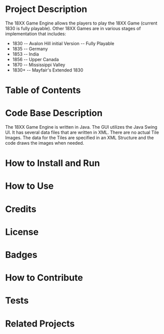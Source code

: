 # Project Description

The 18XX Game Engine allows the players to play the 18XX Game (current 1830 is fully playable). Other 18XX Games are in various stages of implementation that includes:

* 1830 -- Avalon Hill initial Version -- Fully Playable
* 1835 -- Germany
* 1853 -- India
* 1856 -- Upper Canada
* 1870 -- Mississippi Valley
* 1830+ -- Mayfair's Extended 1830

# Table of Contents

# Code Base Description

The 18XX Game Engine is written in Java. The GUI utilizes the Java Swing UI. It has several data files that are written in XML. There are no actual Tile Images. The data for the Tiles are specified in an XML Structure and the code draws the images when needed.

# How to Install and Run

# How to Use

# Credits

# License

# Badges

# How to Contribute

# Tests

# Related Projects